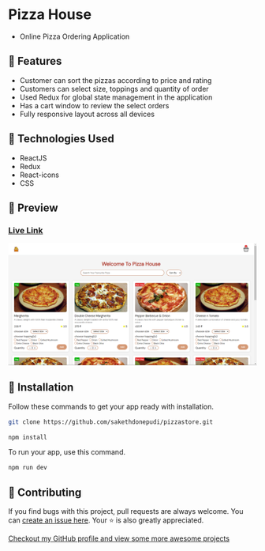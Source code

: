 # Pizza House
- Online Pizza Ordering Application

## 🚀 Features

- Customer can sort the pizzas according to price and rating
- Customers can select size, toppings and quantity of order
- Used Redux for global state management in the application
- Has a cart window to review the select orders
- Fully responsive layout across all devices

## 🧰 Technologies Used

- ReactJS
- Redux
- React-icons
- CSS

## 👀 Preview

### [Live Link](https://pizzastore420.netlify.app/)

![Preview](/public/preview-image.png)

## 🧰 Installation

Follow these commands to get your app ready with installation.

```bash
git clone https://github.com/sakethdonepudi/pizzastore.git
```

```bash
npm install
```

To run your app, use this command.

```bash
npm run dev
```

## 🎇 Contributing

If you find bugs with this project, pull requests are always welcome. You can [create an issue here](https://github.com/sakethdonepudi/pizzastore/issues/new).
Your :star: is also greatly appreciated.

[Checkout my GitHub profile and view some more awesome projects](https://github.com/sakethdonepudi)
